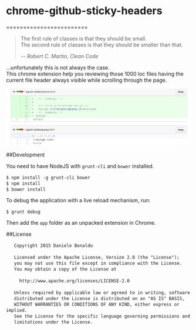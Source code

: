 # chrome-github-sticky-headers
========================

> The first rule of classes is that they should be small.<br/>
> The second rule of classes is that they should be smaller than that.
>
> -- <cite>Robert C. Martin, Clean Code</cite>

...unfortunately this is not always the case.<br/>
This chrome extension help you reviewing those 1000 loc files having the current file header always visible while scrolling through the page.

![Chrome Github Sticky Headers Screenshot](raw/screenshot_1.png)

##Development

You need to have NodeJS with `grunt-cli` and `bower` installed.

```shell
$ npm install -g grunt-cli bower
$ npm install
$ bower install
```

To debug the application with a live reload mechanism, run:

```shell
$ grunt debug
```

Then add the `app` folder as an unpacked extension in Chrome.

##License

```
   Copyright 2015 Daniele Bonaldo

   Licensed under the Apache License, Version 2.0 (the "License");
   you may not use this file except in compliance with the License.
   You may obtain a copy of the License at

     http://www.apache.org/licenses/LICENSE-2.0

   Unless required by applicable law or agreed to in writing, software
   distributed under the License is distributed on an "AS IS" BASIS,
   WITHOUT WARRANTIES OR CONDITIONS OF ANY KIND, either express or implied.
   See the License for the specific language governing permissions and
   limitations under the License.

```
